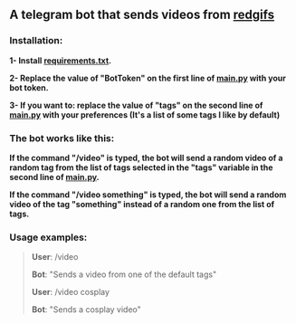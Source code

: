 ## A telegram bot that sends videos from [redgifs](redgifs.com)

### Installation:

**1- Install [requirements.txt](requirements.txt).**

**2- Replace the value of "BotToken" on the first line of [main.py](main.py) with your bot token.**

**3- If you want to: replace the value of "tags" on the second line of [main.py](main.py) with your preferences (It's a list of some tags I like by default)**
### The bot works like this:
**If the command "/video" is typed, the bot will send a random video of a random tag from the list of tags selected in the "tags" variable in the second line of [main.py](main.py).**

**If the command "/video something" is typed, the bot will send a random video of the tag "something" instead of a random one from the list of tags.**

### Usage examples:

> **User**: /video
>
> **Bot**: "Sends a video from one of the default tags"
>
> **User**: /video cosplay
>
> **Bot**: "Sends a cosplay video"
